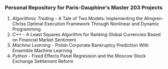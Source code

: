 ### Personal Repository for Paris-Dauphine's Master 203 Projects

1. *Algorithmic Trading* - A Tale of Two Models: Implementing the Almgren-Chriss Optimal Execution Framework Through Nonlinear and Dynamic Programming
2. *C++* - A Least Squares Algorithm for Ranking Global Currencies Based on Financial Market Sentiment
3. *Machine Learning* - Polish Corporate Bankruptcy Prediction With Ensemble Machine Learning
4. *Python* - Fixed Effects Panel Regression and the Moscow Stock Exchange Settlement Reform
